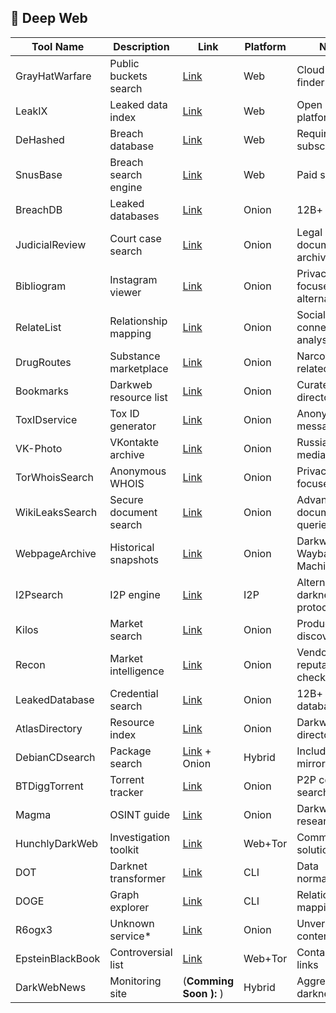 ## 🌊 Deep Web

| Tool Name | Description | Link | Platform | Notes |
|----------|-------------|------|----------|-------|
| GrayHatWarfare | Public buckets search | [Link](https://buckets.grayhatwarfare.com) | Web | Cloud storage finder |
| LeakIX | Leaked data index | [Link](https://leakix.net) | Web | Open reporting platform |
| DeHashed | Breach database | [Link](https://dehashed.com) | Web | Requires subscription |
| SnusBase | Breach search engine | [Link](https://www.snusbase.com) | Web | Paid service |
| BreachDB | Leaked databases | [Link](http://breachdbsz...qd.onion) | Onion | 12B+ accounts |
| JudicialReview | Court case search | [Link](http://caseslrwwcr744frvczmogqpa5jxfl6qhx3fxi2ne5pnro4yvsevhzid.onion/en/) | Onion | Legal document archive |
| Bibliogram | Instagram viewer | [Link](http://rlp5gt4d7dtkok3yaogocbcvrs2tdligjrxipsamztjq4wwpxzjeuxqd.onion) | Onion | Privacy-focused alternative |
| RelateList | Relationship mapping | [Link](http://relateoak2hkvdty6ldp7x67hys7pzaeax3hwhidbqkjzva3223jpxqd.onion) | Onion | Social connection analysis |
| DrugRoutes | Substance marketplace | [Link](http://4h635ssto4t7ryhqyb4z4kax57f7iheoz7gg62ufp7dp6w3j67bjdhyd.onion) | Onion | Narcotics-related content |
| Bookmarks | Darkweb resource list | [Link](http://cgjzkysxa4ru5rhrtr6rafckhexbisbtxwg2fg743cjumioysmirhdad.onion/bookmarks.html) | Onion | Curated link directory |
| ToxIDservice | Tox ID generator | [Link](http://yhtyhuscjmjkczuk6rnufoznptepi4xzasfyd2peadrr2xiz6v7cjnyd.onion) | Onion | Anonymous messaging IDs |
| VK-Photo | VKontakte archive | [Link](http://vkphotojgahnpuixpfyuigkxwf5xnurp3drt7tehsqnwbbfw7jeykuid.onion) | Onion | Russian social media content |
| TorWhoisSearch | Anonymous WHOIS | [Link](http://torwhois2wo3cdwveznqlf2jz7ezm6icqrmnnr3fnez67vnyatqc65ad.onion) | Onion | Privacy-focused lookup |
| WikiLeaksSearch | Secure document search | [Link](http://gzq32tx5ckw3uodx.onion/advanced?q=elected%20official) | Onion | Advanced document queries |
| WebpageArchive | Historical snapshots | [Link](http://archiveiya74codqgiixo33q62qlrqtkgmcitqx5u2oeqnmn5bpcbiyd.onion) | Onion | Darkweb Wayback Machine |
| I2Psearch | I2P engine | [Link](http://i2poulge3qyo33q4uazlda367okpkczn4rno2vjfetawoghciae6ygad.onion) | I2P | Alternative darknet protocol |
| Kilos | Market search | [Link](http://mlyusr6htlxsyc7t2f4z53wdxh3win7q3qpxcrbam6jf3dmua7tnzuyd.onion/search) | Onion | Product/vendor discovery |
| Recon | Market intelligence | [Link](http://recon222tttn4ob7ujdhbn3s4gjre7netvzybuvbq2bcqwltkiqinhad.onion) | Onion | Vendor reputation checks |
| LeakedDatabase | Credential search | [Link](http://breachdbsztfykg2fdaq2gnqnxfsbj5d35byz3yzj73hazydk4vq72qd.onion) | Onion | 12B+ account database |
| AtlasDirectory | Resource index | [Link](http://atlasdiryizcd624oxcx7osaxhlxbfputd5ar3ywadckfpvjjk2xhnqd.onion) | Onion | Darkweb site directory |
| DebianCDsearch | Package search | [Link](https://cdimage-search.debian.org/) + Onion | Hybrid | Includes Tor mirror |
| BTDiggTorrent | Torrent tracker | [Link](http://btdigggink2pdqzqrik3blmqemsbntpzwxottujilcdjfz56jumzfsyd.onion) | Onion | P2P content search |
| Magma | OSINT guide | [Link](http://magma.ua4vjlx72wv5crhkificaeysp62hizhazipfshsdvs6jxqvhtkpllcad.onion/guide/osint-sources.html#bgp) | Onion | Darkweb research portal |
| HunchlyDarkWeb | Investigation toolkit | [Link](https://www.hunch.ly/darkweb-osint/) | Web+Tor | Commercial solution |
| DOT | Darknet transformer | [Link](https://github.com/pielco11/DOT) | CLI | Data normalization |
| DOGE | Graph explorer | [Link](https://github.com/pielco11/DOGE) | CLI | Relationship mapping |
| R6ogx3 | Unknown service* | [Link](http://r6ogx3w3s6rg3gxm3kprurn77z2oim665yr5pcxhr76yit4g65y76zad.onion) | Onion | Unverified content |
| EpsteinBlackBook | Controversial list | [Link](https://epsteinsblackbook.com) | Web+Tor | Contains onion links |
| DarkWebNews | Monitoring site | (**Comming Soon ):** ) | Hybrid | Aggregates darknet info |
